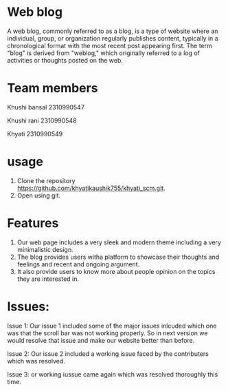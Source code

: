 # Web blog
A web blog, commonly referred to as a blog, is a type of website where an individual, group, or organization regularly publishes content, typically in a chronological format with the most recent post appearing first. The term "blog" is derived from "weblog," which originally referred to a log of activities or thoughts posted on the web.
# Team members
Khushi bansal 2310990547

Khushi rani 2310990548

Khyati 2310990549
# usage
1. Clone the repository https://github.com/khyatikaushik755/khyati_scm.git.
2. Open using git.
# Features
1. Our web page includes a very sleek and modern theme including a very minimalistic design.
2. The blog provides users witha platform to showcase their thoughts and feelings and recent and ongoing argument. 
3. It also provide users to know more about people opinion on the topics they are interested in.
#  Issues: 
Issue 1: Our issue 1 included some of the major issues inlcuded which one was that the scroll bar was not working properly. So in next version we would resolve that issue and make our website better than before.

Issue 2: Our issue 2 included a working issue faced by the contributers which was resolved.

Issue 3: or working iussue came again which was resolved thoroughly this time.
